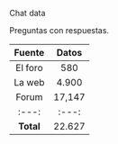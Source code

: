 Chat data


Preguntas con respuestas.

|__Fuente__|__Datos__|
|:---:|:---:|
|El foro| 580|
|La web|4.900|
|Forum|17,147|
|:---:|:---:|
|__Total__|22.627|

